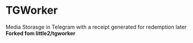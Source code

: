 # TGWorker 
Media Storasge in Telegram with a receipt generated for redemption later
**Forked fom little2/tgworker**
